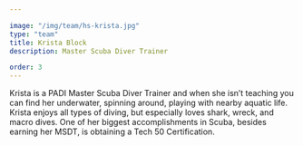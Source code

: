 ```yaml
---

image: "/img/team/hs-krista.jpg"
type: "team"
title: Krista Block
description: Master Scuba Diver Trainer

order: 3
---
```


Krista is a PADI Master Scuba Diver Trainer and when she isn’t teaching you can find her underwater, spinning around, playing with nearby aquatic life. Krista enjoys all types of diving, but especially loves shark, wreck, and macro dives. One of her biggest accomplishments in Scuba, besides earning her MSDT, is obtaining a Tech 50 Certification.